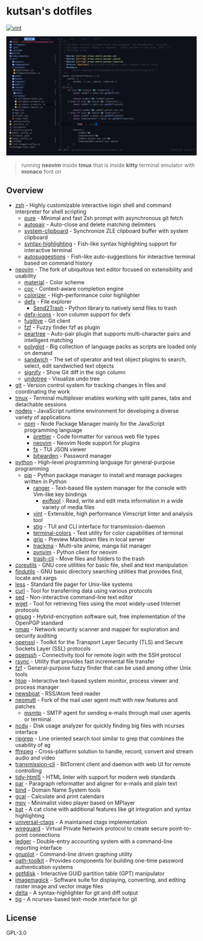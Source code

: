 # kutsan's dotfiles

[![vint](https://github.com/kutsan/dotfiles/workflows/vint/badge.svg?branch=master)](https://github.com/kutsan/dotfiles/actions?query=workflow%3Avint)

![screenshot](./.github/screenshot.png?raw=true)

> running **neovim** inside **tmux** that is inside **kitty** terminal emulator with **monaco** font on

## Overview

- [zsh](https://github.com/zsh-users/zsh) - Highly customizable interactive login shell and command interpreter for shell scripting
	- [pure](https://github.com/sindresorhus/pure) - Minimal and fast Zsh prompt with asynchronous git fetch
	- [autopair](https://github.com/hlissner/zsh-autopair) - Auto-close and delete matching delimiters
	- [system-clipboard](https://github.com/kutsan/zsh-system-clipboard) - Synchronize ZLE clipboard buffer with system clipboard
	- [syntax-highlighting](https://github.com/zsh-users/zsh-syntax-highlighting) - Fish-like syntax highlighting support for interactive terminal
	- [autosuggestions](https://github.com/zsh-users/zsh-autosuggestions) - Fish-like auto-suggestions for interactive terminal based on command history
- [neovim](https://github.com/neovim/neovim) - The fork of ubiquitous text editor focused on extensibility and usability
	- [material](https://github.com/kaicataldo/material.vim) - Color scheme
	- [coc](https://github.com/neoclide/coc.nvim) - Context-aware completion engine
	- [colorizer](https://github.com/norcalli/nvim-colorizer.lua) - High-performance color highlighter
	- [defx](https://github.com/Shougo/defx.nvim) - File explorer
		- [Send2Trash](https://github.com/hsoft/send2trash) - Python library to natively send files to trash
	- [defx-icons](https://github.com/kristijanhusak/defx-icons) - Icon columm support for defx
	- [fugitive](https://github.com/tpope/vim-fugitive) - Git client
	- [fzf](https://github.com/junegunn/fzf.vim) - Fuzzy finder fzf as plugin
	- [peartree](https://github.com/tmsvg/pear-tree) - Auto-pair plugin that supports multi-character pairs and intelligent matching
	- [polyglot](https://github.com/sheerun/vim-polyglot) - Big collection of language packs as scripts are loaded only on demand
	- [sandwich](https://github.com/machakann/vim-sandwich) - The set of operator and text object plugins to search, select, edit sandwiched text objects
	- [signify](https://github.com/mhinz/vim-signify) - Show Git diff in the sign column
	- [undotree](https://github.com/mbbill/undotree) - Visualize undo tree
- [git](https://git-scm.com) - Version control system for tracking changes in files and coordinating the work
- [tmux](https://github.com/tmux/tmux) - Terminal multiplexer enables working with split panes, tabs and detachable sessions
- [nodejs](https://nodejs.org) - JavaScript runtime environment for developing a diverse variety of applications
	- [npm](https://www.npmjs.com) - Node Package Manager mainly for the JavaScript programming language
		- [prettier](https://github.com/prettier/prettier) - Code formatter for various web file types
		- [neovim](https://github.com/neovim/node-client) - Neovim Node support for plugins
		- [fx](https://github.com/antonmedv/fx) - TUI JSON viewer
		- [bitwarden](https://github.com/bitwarden/cli) - Password manager
- [python](https://www.python.org) - High-level programming language for general-purpose programming
	- [pip](https://pypi.org) - Python package manager to install and manage packages written in Python
		- [ranger](https://github.com/ranger/ranger) - Text-based file system manager for the console with Vim-like key bindings
			- [exiftool](http://www.sno.phy.queensu.ca/~phil/exiftool) - Read, write and edit meta information in a wide variety of media files
		- [vint](https://github.com/Kuniwak/vint) - Extensible, high performance Vimscript linter and analysis tool
		- [stig](https://github.com/rndusr/stig) - TUI and CLI interface for transmission-daemon
		- [terminal-colors](https://github.com/eikenb/terminal-colors) - Test utility for color capabilities of terminal
		- [grip](https://github.com/joeyespo/grip) - Preview Markdown files in local server
		- [trackma](https://github.com/z411/trackma) - Multi-site anime, manga list manager
		- [pynvim](https://github.com/neovim/pynvim) - Python client for neovim
		- [trash-cli](https://github.com/andreafrancia/trash-cli) - Move files and folders to the trash
- [coreutils](https://www.gnu.org/software/coreutils/coreutils.html) - GNU core utilities for basic file, shell and text manipulation
- [findutils](https://www.gnu.org/software/findutils) - GNU basic directory searching utilities that provides find, locate and xargs
- [less](http://www.greenwoodsoftware.com/less) - Standard file pager for Unix-like systems
- [curl](https://github.com/curl/curl) - Tool for transferring data using various protocols
- [sed](https://www.gnu.org/software/sed) - Non-interactive command-line text editor
- [wget](https://www.gnu.org/software/wget) - Tool for retrieving files using the most widely-used Internet protocols
- [gnupg](https://www.gnupg.org) - Hybrid-encryption software suit, free implementation of the OpenPGP standard
- [nmap](https://github.com/nmap/nmap) - Network security scanner and mapper for exploration and security auditing
- [openssl](https://github.com/openssl/openssl) - Toolkit for the Transport Layer Security (TLS) and Secure Sockets Layer (SSL) protocols
- [openssh](https://www.openssh.com) - Connectivity tool for remote login with the SSH protocol
- [rsync](https://rsync.samba.org) - Utility that provides fast incremental file transfer
- [fzf](https://github.com/junegunn/fzf) - General-purpose fuzzy finder that can be used among other Unix tools
- [htop](https://github.com/hishamhm/htop) - Interactive text-based system monitor, process viewer and process manager
- [newsboat](https://github.com/newsboat/newsboat) - RSS/Atom feed reader
- [neomutt](https://github.com/neomutt/neomutt) - Fork of the mail user agent mutt with new features and patches
	- [msmtp](http://msmtp.sourceforge.net) - SMTP agent for sending e-mails through mail user agents or terminal
- [ncdu](https://dev.yorhel.nl/ncdu) - Disk usage analyzer for quickly finding big files with ncurses interface
- [ripgrep](https://github.com/BurntSushi/ripgrep) - Line oriented search tool similar to grep that combines the usability of ag
- [ffmpeg](https://github.com/FFmpeg/FFmpeg) - Cross-platform solution to handle, record, convert and stream audio and video
- [transmission-cli](https://github.com/transmission/transmission) - BitTorrent client and daemon with web UI for remote controlling
- [tidy-html5](https://github.com/htacg/tidy-html5) - HTML linter with support for modern web standards
- [par](https://github.com/sergi/par) - Paragraph reformatter and aligner for e-mails and plain text
- [bind](https://source.isc.org/cgi-bin/gitweb.cgi) - Domain Name System tools
- [gcal](https://www.gnu.org/software/gcal) - Calculate and print calendars
- [mpv](https://github.com/mpv-player/mpv) - Minimalist video player based on MPlayer
- [bat](https://github.com/sharkdp/bat) - A cat clone with additional features like git integration and syntax highlighting
- [universal-ctags](https://github.com/universal-ctags/ctags) - A maintained ctags implementation
- [wireguard](https://github.com/WireGuard/wireguard-go) - Virtual Private Network protocol to create secure point-to-point connections
- [ledger](https://github.com/ledger/ledger) - Double-entry accounting system with a command-line reporting interface
- [gnuplot](https://github.com/gnuplot/gnuplot) - Command-line driven graphing utility
- [oath-toolkit](https://www.nongnu.org/oath-toolkit) - Provides components for building one-time password authentication systems
- [gptfdisk](https://www.rodsbooks.com/gdisk) - Interactive GUID partition table (GPT) manipulator
- [imagemagick](https://imagemagick.org) - Software suite for displaying, converting, and editing raster image and vector image files
- [delta](https://github.com/dandavison/delta) - A syntax-highlighter for git and diff output
- [tig](https://github.com/jonas/tig) - A ncurses-based text-mode interface for git

## License

GPL-3.0
